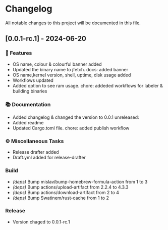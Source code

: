 # Changelog

All notable changes to this project will be documented in this file.

## [0.0.1-rc.1] - 2024-06-20

### 🚀 Features

- OS name, colour & colourful banner added
- Updated the binary name to jfetch. docs: added banner
- OS name,kernel version, shell, uptime, disk usage added
- Workflows updated
- Added option to see ram usage. chore: addeded workflows for labeler & building binaries

### 📚 Documentation

- Added changelog & changed the version to 0.0.1 unreleased:
- Added readme
- Updated Cargo.toml file. chore: added publish workflow

### ⚙️ Miscellaneous Tasks

- Release drafter added
- Draft.yml added for release-drafter

### Build

- *(deps)* Bump mislav/bump-homebrew-formula-action from 1 to 3
- *(deps)* Bump actions/upload-artifact from 2.2.4 to 4.3.3
- *(deps)* Bump actions/download-artifact from 2 to 4
- *(deps)* Bump Swatinem/rust-cache from 1 to 2

### Release

- Version chaged to 0.0.1-rc.1

<!-- generated by git-cliff -->
